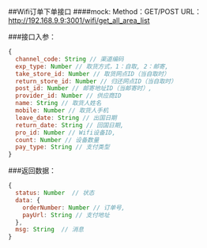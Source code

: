 ##Wifi订单下单接口
####mock:
Method：GET/POST
URL：<http://192.168.9.9:3001/wifi/get_all_area_list>

###接口入参：
```javascript
{
  channel_code: String // 渠道编码
  exp_type: Number // 取货方式，1：自取, 2：邮寄,
  take_store_id: Number // 取货网点ID（当自取时）
  return_store_id: Number // 归还网点ID（当自取时）
  post_id: Number // 邮寄地址ID（当邮寄时）,
  provider_id: Number // 供应商ID
  name: String // 取货人姓名
  mobile: Number // 取货人手机
  leave_date: String // 出国日期
  return_date: String // 回国日期,
  pro_id: Number // Wifi设备ID,
  count: Number // 设备数量
  pay_type: String // 支付类型
}
```

###返回数据：
```javascript
{
  status: Number  // 状态
  data: {
    orderNumber: Number // 订单号,
    payUrl: String // 支付地址
  },
  msg: String  // 消息
}
```
